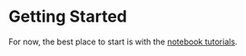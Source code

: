 # Getting Started

For now, the best place to start is with the
[notebook tutorials](https://github.com/nismod/snail/tree/master/tutorials).
